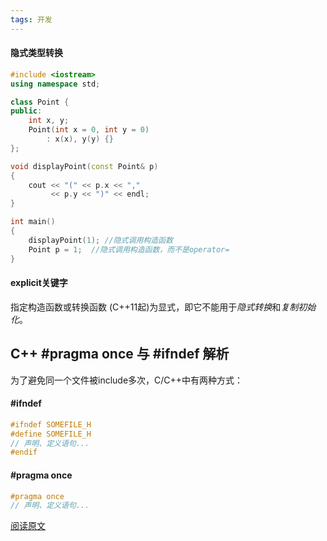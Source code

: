 ```yaml
---
tags: 开发
---
```


#### 隐式类型转换

```C++
#include <iostream>
using namespace std;

class Point {
public:
    int x, y;
    Point(int x = 0, int y = 0)
        : x(x), y(y) {}
};

void displayPoint(const Point& p) 
{
    cout << "(" << p.x << "," 
         << p.y << ")" << endl;
}

int main()
{
    displayPoint(1); //隐式调用构造函数
    Point p = 1;  //隐式调用构造函数，而不是operator=
}
```



#### explicit关键字

指定构造函数或转换函数 (C++11起)为显式，即它不能用于*隐式转换*和*复制初始化*。



## C++ #pragma once 与 #ifndef 解析

为了避免同一个文件被include多次，C/C++中有两种方式：

#### #ifndef

```C++
#ifndef SOMEFILE_H
#define SOMEFILE_H
// 声明、定义语句...
#endif
```

 #### #pragma once

```C++
#pragma once
// 声明、定义语句...
```


[阅读原文](https://zhuanlan.zhihu.com/p/52152355)